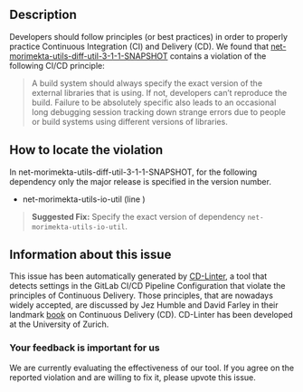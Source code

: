 
## Description
Developers should follow principles (or best practices) in order to properly practice Continuous Integration (CI) and Delivery (CD).
We found that [net-morimekta-utils-diff-util-3-1-1-SNAPSHOT](https://gitlab.com/morimekta/diff-util/blob/master/.gitlab-ci.yml) contains a violation of the following CI/CD principle:

> A build system should always specify the exact version of the external libraries that is using.
If not, developers can’t reproduce the build. Failure to be absolutely specific also leads to an occasional long debugging session tracking down strange errors due to people or build systems using different versions of libraries.

## How to locate the violation

In net-morimekta-utils-diff-util-3-1-1-SNAPSHOT, for the following dependency only the major release is specified in the version number.

* net-morimekta-utils-io-util (line )

> **Suggested Fix:** Specify the exact version of dependency `net-morimekta-utils-io-util`.

## Information about this issue

This issue has been automatically generated by [CD-Linter](https://gitlab.com/Jancso/configuration-analytics), a tool that detects settings in the GitLab CI/CD Pipeline Configuration that violate the principles of Continuous Delivery. Those principles, that are nowadays widely accepted, are discussed by Jez Humble and David Farley in their landmark [book](https://www.oreilly.com/library/view/continuous-delivery-reliable/9780321670250/) on Continuous Delivery (CD). CD-Linter has been developed at the University of Zurich.

### Your feedback is important for us
We are currently evaluating the effectiveness of our tool. If you agree on the reported violation and are willing to fix it, please upvote this issue.